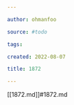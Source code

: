 ```yaml
---

author: ohmanfoo

source: #todo

tags: 

created: 2022-08-07

title: 1872

---
```

[[1872.md]]#1872.md